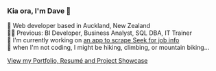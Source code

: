 ### Kia ora, I'm Dave 🤙  
📍 Web developer based in Auckland, New Zealand  
🧑‍💻 Previous: BI Developer, Business Analyst, SQL DBA, IT Trainer  
🌱 I'm currently working on [an app to scrape Seek for job info](https://seeker.deno.dev)  
🧗 when I'm not coding, I might be hiking, climbing, or mountain biking...  

[View my Portfolio, Resumé and Project Showcase](https://davidpoole.deno.dev)  

<!-- <div> -->
<!-- <img src="https://github-readme-stats.vercel.app/api/top-langs/?username=davidlpoole&layout=compact&theme=dark" height="150px"/> -->
<!-- <img src="https://github-readme-stats.vercel.app/api?username=davidlpoole&show_icons=true&theme=dark" height="150px"/> -->
<!-- <img src="https://streak-stats.demolab.com?user=davidlpoole&theme=dark" height="150px"/> -->
<!-- </div> -->
